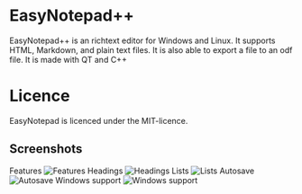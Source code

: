 # EasyNotepad++
EasyNotepad++ is an richtext editor for Windows and Linux. It supports HTML, Markdown, and plain text files. It is also able to export a file to an odf file. It is made with QT and C++

# Licence
EasyNotepad is licenced under the MIT-licence.

## Screenshots

Features
![Features](https://raw.githubusercontent.com/maurictg/EasyNotepadPlusPlus/master/Screenshots/easynp_features.png "Features")
Headings
![Headings](https://raw.githubusercontent.com/maurictg/EasyNotepadPlusPlus/master/Screenshots/headings.png "Headings")
Lists
![Lists](https://raw.githubusercontent.com/maurictg/EasyNotepadPlusPlus/master/Screenshots/lists.png "Lists")
Autosave
![Autosave](https://raw.githubusercontent.com/maurictg/EasyNotepadPlusPlus/master/Screenshots/autosave.png "Autosave")
Windows support
![Windows support](https://raw.githubusercontent.com/maurictg/EasyNotepadPlusPlus/master/Screenshots/windows.png "Windows support")
